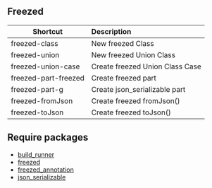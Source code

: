 ## Freezed

| Shortcut             | Description                     |
|----------------------|:--------------------------------|
| freezed-class        | New freezed Class               |
| freezed-union        | New freezed Union Class         |
| freezed-union-case   | Create freezed Union Class Case |
| freezed-part-freezed | Create freezed part             |
| freezed-part-g       | Create json_serializable part   |
| freezed-fromJson     | Create freezed fromJson()       |
| freezed-toJson       | Create freezed toJson()         |

## Require packages

- [build_runner](https://pub.dev/packages/build_runner)
- [freezed](https://pub.dev/packages/freezed)
- [freezed_annotation](https://pub.dev/packages/freezed_annotation)
- [json_serializable](https://pub.dev/packages/json_serializable)
